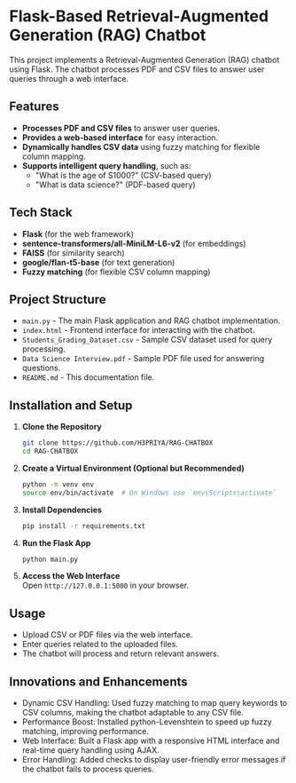 # Flask-Based Retrieval-Augmented Generation (RAG) Chatbot  

This project implements a Retrieval-Augmented Generation (RAG) chatbot using Flask. The chatbot processes PDF and CSV files to answer user queries through a web interface.  

## Features  
- **Processes PDF and CSV files** to answer user queries.  
- **Provides a web-based interface** for easy interaction.  
- **Dynamically handles CSV data** using fuzzy matching for flexible column mapping.  
- **Supports intelligent query handling**, such as:  
  - "What is the age of S1000?" (CSV-based query)  
  - "What is data science?" (PDF-based query)  

## Tech Stack  
- **Flask** (for the web framework)  
- **sentence-transformers/all-MiniLM-L6-v2** (for embeddings)  
- **FAISS** (for similarity search)  
- **google/flan-t5-base** (for text generation)  
- **Fuzzy matching** (for flexible CSV column mapping)  

## Project Structure  
- `main.py` - The main Flask application and RAG chatbot implementation.  
- `index.html` - Frontend interface for interacting with the chatbot.  
- `Students_Grading_Dataset.csv` - Sample CSV dataset used for query processing.  
- `Data Science Interview.pdf` - Sample PDF file used for answering questions.  
- `README.md` - This documentation file.  

## Installation and Setup  
1. **Clone the Repository**  
   ```bash
   git clone https://github.com/H3PRIYA/RAG-CHATBOX
   cd RAG-CHATBOX
   ```
2. **Create a Virtual Environment (Optional but Recommended)**  
   ```bash
   python -m venv env
   source env/bin/activate  # On Windows use `env\Scripts\activate`
   ```
3. **Install Dependencies**  
   ```bash
   pip install -r requirements.txt
   ```
4. **Run the Flask App**  
   ```bash
   python main.py
   ```
5. **Access the Web Interface**  
   Open `http://127.0.0.1:5000` in your browser.  

## Usage  
- Upload CSV or PDF files via the web interface.  
- Enter queries related to the uploaded files.  
- The chatbot will process and return relevant answers.  

## Innovations and Enhancements
- Dynamic CSV Handling: Used fuzzy matching to map query keywords to CSV columns, making the chatbot adaptable to any CSV file.
- Performance Boost: Installed python-Levenshtein to speed up fuzzy matching, improving performance.
- Web Interface: Built a Flask app with a responsive HTML interface and real-time query handling using AJAX.
- Error Handling: Added checks to display user-friendly error messages if the chatbot fails to process queries.

